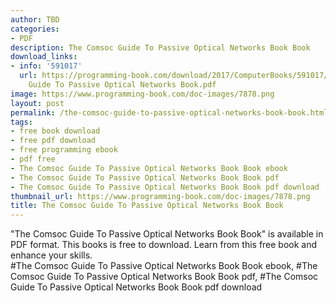 ```yaml
---
author: TBD
categories:
- PDF
description: The Comsoc Guide To Passive Optical Networks Book Book
download_links:
- info: '591017'
  url: https://programming-book.com/download/2017/ComputerBooks/591017/The Comsoc
    Guide To Passive Optical Networks Book.pdf
image: https://www.programming-book.com/doc-images/7878.png
layout: post
permalink: /the-comsoc-guide-to-passive-optical-networks-book-book.html
tags:
- free book download
- free pdf download
- free programming ebook
- pdf free
- The Comsoc Guide To Passive Optical Networks Book Book ebook
- The Comsoc Guide To Passive Optical Networks Book Book pdf
- The Comsoc Guide To Passive Optical Networks Book Book pdf download
thumbnail_url: https://www.programming-book.com/doc-images/7878.png
title: The Comsoc Guide To Passive Optical Networks Book Book
---
```


 
<div class="item-desc text-justify">
  "The Comsoc Guide To Passive Optical Networks Book Book" is available in PDF format. This books is free to download. Learn from this free book and enhance your skills.
  <br>
  #The Comsoc Guide To Passive Optical Networks Book Book ebook, #The Comsoc Guide To Passive Optical Networks Book Book pdf, #The Comsoc Guide To Passive Optical Networks Book Book pdf download
</div>